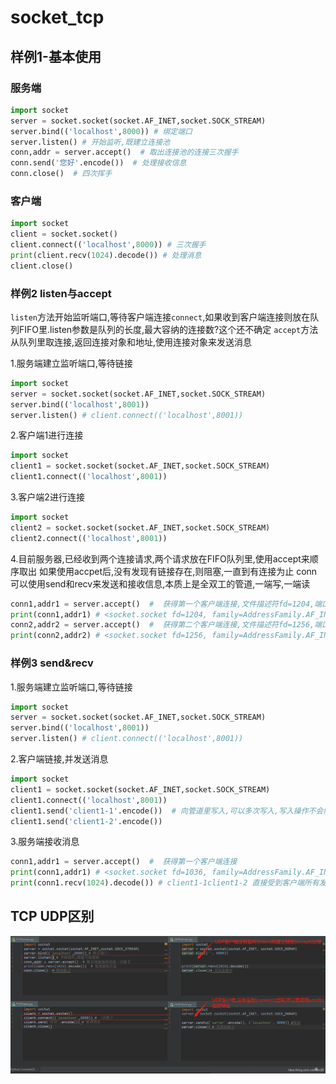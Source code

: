 # socket_tcp



## 样例1-基本使用

### 服务端
```python
import socket
server = socket.socket(socket.AF_INET,socket.SOCK_STREAM)
server.bind(('localhost',8000)) # 绑定端口
server.listen() # 开始监听,既建立连接池
conn,addr = server.accept()  # 取出连接池的连接三次握手
conn.send('您好'.encode())  # 处理接收信息
conn.close()  # 四次挥手
```

### 客户端
```python
import socket
client = socket.socket()
client.connect(('localhost',8000)) # 三次握手
print(client.recv(1024).decode()) # 处理消息
client.close()
```


### 样例2 listen与accept
`listen`方法开始监听端口,等待客户端连接`connect`,如果收到客户端连接则放在队列FIFO里.listen参数是队列的长度,最大容纳的连接数?这个还不确定
`accept`方法从队列里取连接,返回连接对象和地址,使用连接对象来发送消息

1.服务端建立监听端口,等待链接
```python
import socket
server = socket.socket(socket.AF_INET,socket.SOCK_STREAM)
server.bind(('localhost',8001))
server.listen() # client.connect(('localhost',8001))
```
2.客户端1进行连接
```python
import socket
client1 = socket.socket(socket.AF_INET,socket.SOCK_STREAM)
client1.connect(('localhost',8001))
```

3.客户端2进行连接
```python
import socket
client2 = socket.socket(socket.AF_INET,socket.SOCK_STREAM)
client2.connect(('localhost',8001))
```

4.目前服务器,已经收到两个连接请求,两个请求放在FIFO队列里,使用accept来顺序取出
如果使用accpet后,没有发现有链接存在,则阻塞,一直到有连接为止
conn可以使用send和recv来发送和接收信息,本质上是全双工的管道,一端写,一端读
```python
conn1,addr1 = server.accept()  #  获得第一个客户端连接,文件描述符fd=1204,端口7192
print(conn1,addr1) # <socket.socket fd=1204, family=AddressFamily.AF_INET, type=SocketKind.SOCK_STREAM, proto=0, laddr=('127.0.0.1', 8001), raddr=('127.0.0.1', 7192)> ('127.0.0.1', 7192)
conn2,addr2 = server.accept()  #  获得第二个客户端连接,文件描述符fd=1256,端口7212
print(conn2,addr2) # <socket.socket fd=1256, family=AddressFamily.AF_INET, type=SocketKind.SOCK_STREAM, proto=0, laddr=('127.0.0.1', 8001), raddr=('127.0.0.1', 7212)> ('127.0.0.1', 7212)
```

### 样例3 send&recv
1.服务端建立监听端口,等待链接
```python
import socket
server = socket.socket(socket.AF_INET,socket.SOCK_STREAM)
server.bind(('localhost',8001))
server.listen() # client.connect(('localhost',8001))
```

2.客户端链接,并发送消息
```python
import socket
client1 = socket.socket(socket.AF_INET,socket.SOCK_STREAM)
client1.connect(('localhost',8001))
client1.send('client1-1'.encode())  # 向管道里写入,可以多次写入,写入操作不会阻塞
client1.send('client1-2'.encode())
```

3.服务端接收消息
```python
conn1,addr1 = server.accept()  #  获得第一个客户端连接
print(conn1,addr1) # <socket.socket fd=1036, family=AddressFamily.AF_INET, type=SocketKind.SOCK_STREAM, proto=0, laddr=('127.0.0.1', 8001), raddr=('127.0.0.1', 7623)> ('127.0.0.1', 7623)
print(conn1.recv(1024).decode()) # client1-1client1-2 直接受到客户端所有发送的信息(如果没有消息则阻塞)
```




## TCP UDP区别
![](./python_socket_tcp/1.png)


